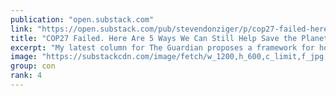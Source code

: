 ```yaml
---
publication: "open.substack.com"
link: "https://open.substack.com/pub/stevendonziger/p/cop27-failed-here-are-5-ways-we-can"
title: "COP27 Failed. Here Are 5 Ways We Can Still Help Save the Planet."
excerpt: "My latest column for The Guardian proposes a framework for how legal changes can catalyze progress"
image: "https://substackcdn.com/image/fetch/w_1200,h_600,c_limit,f_jpg,q_auto:good,fl_progressive:steep/https%3A%2F%2Fbucketeer-e05bbc84-baa3-437e-9518-adb32be77984.s3.amazonaws.com%2Fpublic%2Fimages%2Fbf3275dd-7d6a-4a92-b94b-f859084152ab_1920x1920.png"
group: con
rank: 4
---
```

